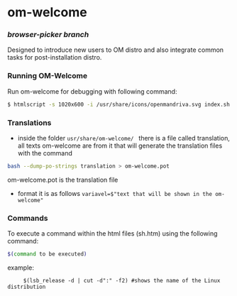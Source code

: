 # om-welcome
### *browser-picker branch*

Designed to introduce new users to OM distro and
also integrate common tasks for post-installation distro.


### Running OM-Welcome
Run om-welcome for debugging with following command:
```sh
$ htmlscript -s 1020x600 -i /usr/share/icons/openmandriva.svg index.sh.htm
```

### Translations
* inside the folder ```usr/share/om-welcome/ ```
there is a file called translation, all texts om-welcome are from it that will generate the translation files with the command
```sh
bash --dump-po-strings translation > om-welcome.pot
```
om-welcome.pot is the translation file

* format it is as follows
```variavel=$"text that will be shown in the om-welcome"```

### Commands

To execute a command within the html files (sh.htm) using the following command:
```sh
$(command to be executed)
```
example: 
```
     $(lsb_release -d | cut -d":" -f2) #shows the name of the Linux distribution
```      

